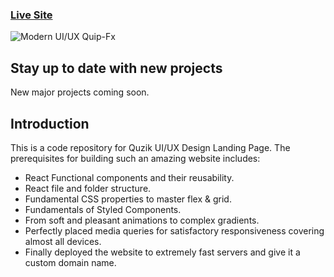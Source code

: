 ### [Live Site](https://quzik.gq/)

![Modern UI/UX Quip-Fx](https://i.ibb.co/rbGfnnx/QUZIK.png)

## Stay up to date with new projects
New major projects coming soon.

## Introduction
This is a code repository for Quzik UI/UX Design Landing Page.
    The prerequisites for building such an amazing website includes:

- React Functional components and their reusability.
- React file and folder structure.
- Fundamental CSS properties to master flex & grid.
- Fundamentals of Styled Components.
- From soft and pleasant animations to complex gradients.
- Perfectly placed media queries for satisfactory responsiveness covering almost all devices.
- Finally deployed the website to extremely fast servers and give it a custom domain name.
